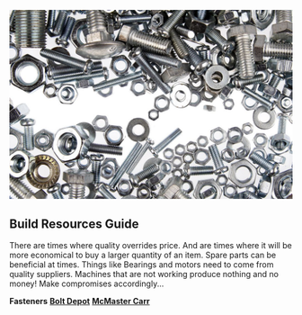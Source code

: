 ![Screws](images/screws.jpg)
## Build Resources Guide
There are times where quality overrides price.
And are times where it will be more economical to buy a larger quantity of an item. Spare parts can be beneficial at times. 
Things like Bearings and motors need to come from quality suppliers. Machines that are not working produce nothing and no money! Make compromises accordingly...

**Fasteners**
[**Bolt Depot**](https://www.boltdepot.com/)
[**McMaster Carr**](https://www.mcmaster.com/)
